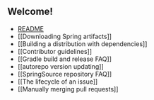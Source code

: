 ## Welcome!

* [README](../spring-framework/#readme)
* [[Downloading Spring artifacts]]
* [[Building a distribution with dependencies]]
* [[Contributor guidelines]]
* [[Gradle build and release FAQ]]
* [[autorepo version updating]]
* [[SpringSource repository FAQ]]
* [[The lifecycle of an issue]]
* [[Manually merging pull requests]]